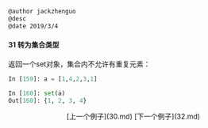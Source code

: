 ```markdown
@author jackzhenguo
@desc 
@date 2019/3/4
```

#### 31 转为集合类型

返回一个set对象，集合内不允许有重复元素：

```python
In [159]: a = [1,4,2,3,1]

In [160]: set(a)
Out[160]: {1, 2, 3, 4}
```

<center>[上一个例子](30.md)    [下一个例子](32.md)</center>